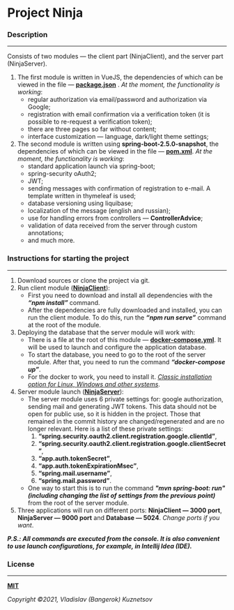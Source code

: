 Project Ninja
=============================

### Description

___
Consists of two modules — the client part (NinjaClient), and the server part (NinjaServer).

1. The first module is written in VueJS, the dependencies of which can be viewed in the file
   — **[package.json](https://github.com/Bangerok/NinjaProject/blob/master/NinjaClient/package.json)**
   . _At the moment, the functionality is working_:
    - regular authorization via email/password and authorization via Google;
    - registration with email confirmation via a verification token (it is possible to re-request a
      verification token);
    - there are three pages so far without content;
    - interface customization — language, dark/light theme settings;
2. The second module is written using **spring-boot-2.5.0-snapshot**, the dependencies of which can
   be viewed in the file
   — **[pom.xml](https://github.com/Bangerok/NinjaProject/blob/master/NinjaServer/pom.xml)**. _At
   the moment, the functionality is working_:
    - standard application launch via spring-boot;
    - spring-security oAuth2;
    - JWT;
    - sending messages with confirmation of registration to e-mail. A template written in thymeleaf
      is used;
    - database versioning using liquibase;
    - localization of the message (english and russian);
    - use for handling errors from controllers — **ControllerAdvice**;
    - validation of data received from the server through custom annotations;
    - and much more.

### Instructions for starting the project

___

1. Download sources or clone the project via git.
2. Run client
   module (**[NinjaClient](https://github.com/Bangerok/NinjaProject/tree/master/NinjaClient)**):
    - First you need to download and install all dependencies with the _**“npm install”**_ command.
    - After the dependencies are fully downloaded and installed, you can run the client module. To
      do this, run the _**“npm run serve”**_ command at the root of the module.
3. Deploying the database that the server module will work with:
    - There is a file at the root of this module
      — **[docker-compose.yml](https://github.com/Bangerok/NinjaProject/blob/master/NinjaServer/docker-compose.yml)**.
      It will be used to launch and configure the application database.
    - To start the database, you need to go to the root of the server module. After that, you need
      to run the command _**“docker-compose up”**_.
    - For the docker to work, you need to install
      it. _[Classic installation option for Linux, Windows and other systems](https://docs.docker.com/engine/install/)_.
4. Server module
   launch (**[NinjaServer](https://github.com/Bangerok/NinjaProject/tree/master/NinjaClient)**):
    - The server module uses 6 private settings for: google authorization, sending mail and
      generating JWT tokens. This data should not be open for public use, so it is hidden in the
      project. Those that remained in the commit history are changed/regenerated and are no longer
      relevant. Here is a list of these private settings:
        1. **“spring.security.oauth2.client.registration.google.clientId”**,
        2. **“spring.security.oauth2.client.registration.google.clientSecret”**,
        3. **“app.auth.tokenSecret”**,
        4. **“app.auth.tokenExpirationMsec”**,
        5. **“spring.mail.username”**,
        6. **“spring.mail.password”**.
    - One way to start this is to run the command _**"mvn spring-boot: run" (including changing the
      list of settings from the previous point)**_ from the root of the server module.
5. Three applications will run on different ports: **NinjaClient — 3000 port**, **NinjaServer — 9000
   port** and **Database — 5024**. _Change ports if you want_.

_**P.S.: All commands are executed from the console. It is also convenient to use launch
configurations, for example, in Intellij Idea (IDE).**_

### License

___
**[MIT](https://github.com/git/git-scm.com/blob/main/MIT-LICENSE.txt)**

_Copyright ©2021, Vladislav (Bangerok) Kuznetsov_